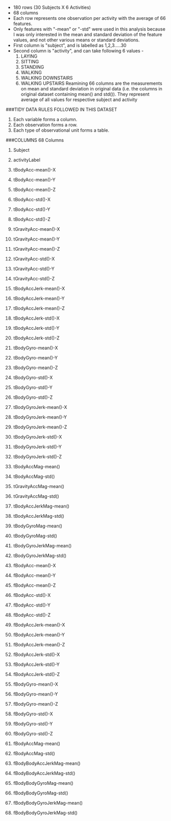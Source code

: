 + 180 rows (30 Subjects X 6 Activities)
+ 68 columns 
+ Each row represents one observation per activity with the average of 66 features.
+ Only features with "-mean" or "-std" were used in this analysis because I was only interested in the mean and standard deviation of the feature values, and not other various means or standard deviations.
+ First column is "subject", and is labelled as 1,2,3.....30
+ Second column is "activity", and can take following 6 values -
	1. LAYING
	2. SITTING
	3. STANDING
	4. WALKING
	5. WALKING DOWNSTAIRS
	6. WALKING UPSTAIRS
Reamining 66 columns are the measurements on mean and standard deviation in original data (i.e. the columns in original dataset containing mean() and std()). They represent average of all values for respective subject and activity

###TIDY DATA RULES FOLLOWED IN THIS DATASET
1. Each variable forms a column.
2. Each observation forms a row.
3. Each type of observational unit forms a table.


###COLUMNS
68 Columns

1.  Subject

2.  activityLabel

3.  tBodyAcc-mean()-X

4.  tBodyAcc-mean()-Y

5.  tBodyAcc-mean()-Z

6.  tBodyAcc-std()-X

7.  tBodyAcc-std()-Y

8.  tBodyAcc-std()-Z

9.  tGravityAcc-mean()-X

10.  tGravityAcc-mean()-Y

11.  tGravityAcc-mean()-Z

12.  tGravityAcc-std()-X

13.  tGravityAcc-std()-Y

14.  tGravityAcc-std()-Z

15.  tBodyAccJerk-mean()-X

16.  tBodyAccJerk-mean()-Y

17.  tBodyAccJerk-mean()-Z

18.  tBodyAccJerk-std()-X

19.  tBodyAccJerk-std()-Y

20.  tBodyAccJerk-std()-Z

21.  tBodyGyro-mean()-X

22.  tBodyGyro-mean()-Y

23.  tBodyGyro-mean()-Z

24.  tBodyGyro-std()-X

25.  tBodyGyro-std()-Y

26.  tBodyGyro-std()-Z

27.  tBodyGyroJerk-mean()-X

28.  tBodyGyroJerk-mean()-Y

29.  tBodyGyroJerk-mean()-Z

30.  tBodyGyroJerk-std()-X

31.  tBodyGyroJerk-std()-Y

32.  tBodyGyroJerk-std()-Z

33.  tBodyAccMag-mean()

34.  tBodyAccMag-std()

35.  tGravityAccMag-mean()

36.  tGravityAccMag-std()

37.  tBodyAccJerkMag-mean()

38.  tBodyAccJerkMag-std()

39.  tBodyGyroMag-mean()

40.  tBodyGyroMag-std()

41.  tBodyGyroJerkMag-mean()

42.  tBodyGyroJerkMag-std()

43.  fBodyAcc-mean()-X

44.  fBodyAcc-mean()-Y

45.  fBodyAcc-mean()-Z

46.  fBodyAcc-std()-X

47.  fBodyAcc-std()-Y

48.  fBodyAcc-std()-Z

49.  fBodyAccJerk-mean()-X

50.  fBodyAccJerk-mean()-Y

51.  fBodyAccJerk-mean()-Z

52.  fBodyAccJerk-std()-X

53.  fBodyAccJerk-std()-Y

54.  fBodyAccJerk-std()-Z

55.  fBodyGyro-mean()-X

56.  fBodyGyro-mean()-Y

57.  fBodyGyro-mean()-Z

58.  fBodyGyro-std()-X

59.  fBodyGyro-std()-Y

60.  fBodyGyro-std()-Z

61.  fBodyAccMag-mean()

62.  fBodyAccMag-std()

63.  fBodyBodyAccJerkMag-mean()

64.  fBodyBodyAccJerkMag-std()

65.  fBodyBodyGyroMag-mean()

66.  fBodyBodyGyroMag-std()

67.  fBodyBodyGyroJerkMag-mean()

68.  fBodyBodyGyroJerkMag-std()
